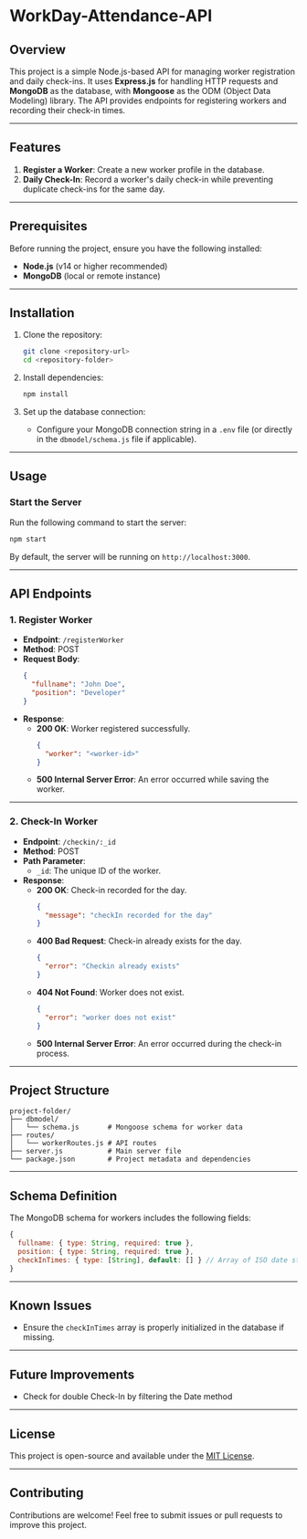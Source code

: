 # WorkDay-Attendance-API

## Overview
This project is a simple Node.js-based API for managing worker registration and daily check-ins. It uses **Express.js** for handling HTTP requests and **MongoDB** as the database, with **Mongoose** as the ODM (Object Data Modeling) library. The API provides endpoints for registering workers and recording their check-in times.

---

## Features
1. **Register a Worker**: Create a new worker profile in the database.
2. **Daily Check-In**: Record a worker's daily check-in while preventing duplicate check-ins for the same day.

---

## Prerequisites
Before running the project, ensure you have the following installed:

- **Node.js** (v14 or higher recommended)
- **MongoDB** (local or remote instance)

---

## Installation
1. Clone the repository:
   ```bash
   git clone <repository-url>
   cd <repository-folder>
   ```

2. Install dependencies:
   ```bash
   npm install
   ```

3. Set up the database connection:
   - Configure your MongoDB connection string in a `.env` file (or directly in the `dbmodel/schema.js` file if applicable).

---

## Usage
### Start the Server
Run the following command to start the server:
```bash
npm start
```

By default, the server will be running on `http://localhost:3000`.

---

## API Endpoints

### **1. Register Worker**
- **Endpoint**: `/registerWorker`
- **Method**: POST
- **Request Body**:
  ```json
  {
    "fullname": "John Doe",
    "position": "Developer"
  }
  ```
- **Response**:
  - **200 OK**: Worker registered successfully.
    ```json
    {
      "worker": "<worker-id>"
    }
    ```
  - **500 Internal Server Error**: An error occurred while saving the worker.

---

### **2. Check-In Worker**
- **Endpoint**: `/checkin/:_id`
- **Method**: POST
- **Path Parameter**:
  - `_id`: The unique ID of the worker.
- **Response**:
  - **200 OK**: Check-in recorded for the day.
    ```json
    {
      "message": "checkIn recorded for the day"
    }
    ```
  - **400 Bad Request**: Check-in already exists for the day.
    ```json
    {
      "error": "Checkin already exists"
    }
    ```
  - **404 Not Found**: Worker does not exist.
    ```json
    {
      "error": "worker does not exist"
    }
    ```
  - **500 Internal Server Error**: An error occurred during the check-in process.

---

## Project Structure
```
project-folder/
├── dbmodel/
│   └── schema.js       # Mongoose schema for worker data
├── routes/
│   └── workerRoutes.js # API routes
├── server.js           # Main server file
└── package.json        # Project metadata and dependencies
```

---

## Schema Definition
The MongoDB schema for workers includes the following fields:
```javascript
{
  fullname: { type: String, required: true },
  position: { type: String, required: true },
  checkInTimes: { type: [String], default: [] } // Array of ISO date strings
}
```

---

## Known Issues
- Ensure the `checkInTimes` array is properly initialized in the database if missing.

---

## Future Improvements
- Check for double Check-In by filtering the Date method

---

## License
This project is open-source and available under the [MIT License](LICENSE).

---

## Contributing
Contributions are welcome! Feel free to submit issues or pull requests to improve this project.

